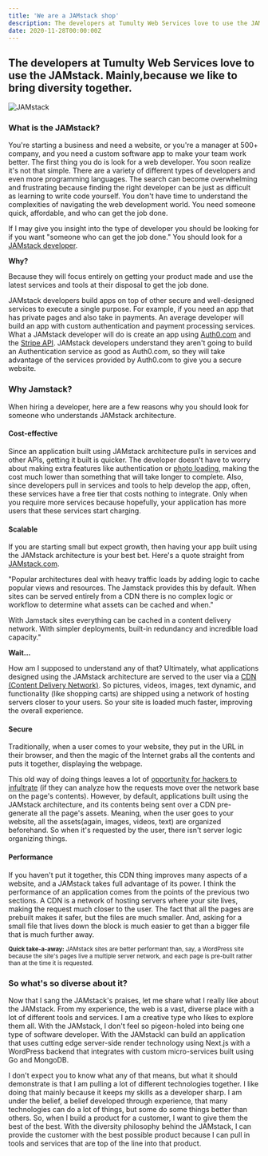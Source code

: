 ```yaml
---
title: 'We are a JAMstack shop'
description: The developers at Tumulty Web Services love to use the JAMstack.
date: 2020-11-28T00:00:00Z
---
```


## The developers at Tumulty Web Services love to use the JAMstack. Mainly,because we like to bring diversity together.

![JAMstack](https://res.cloudinary.com/cloudinary-marketing/image/upload/c_fill,w_770/dpr_1.0,f_auto,fl_lossy,q_auto/v1/Web_Assets/blog/JAMstack-Delivers-v1.png)

### What is the JAMstack?

You're starting a business and need a website, or you're a manager at 500+ company, and you need a custom software app to make your team work better. The first thing you do is look for a web developer. You soon realize it's not that simple. There are a variety of different types of developers and even more programming languages. The search can become overwhelming and frustrating because finding the right developer can be just as difficult as learning to write code yourself. You don't have time to understand the complexities of navigating the web development world. You need someone quick, affordable, and who can get the job done.

If I may give you insight into the type of developer you should be looking for if you want "someone who can get the job done." You should look for a [JAMstack developer](https://jamstack.wtf/).

**Why?**

Because they will focus entirely on getting your product made and use the latest services and tools at their disposal to get the job done. 

JAMstack developers build apps on top of other secure and well-designed services to execute a single purpose. For example, if you need an app that has private pages and also take in payments. An average developer will build an app with custom authentication and payment processing services. What a JAMstack developer will do is create an app using [Auth0.com](https://auth0.com/) and the [Stripe API](https://stripe.com/). JAMstack developers understand they aren't going to build an Authentication service as good as Auth0.com, so they will take advantage of the services provided by Auth0.com to give you a secure website.

### Why Jamstack?

When hiring a developer, here are a few reasons why you should look for someone who understands JAMstack architecture.

#### Cost-effective

Since an application built using JAMstack architecture pulls in services and other APIs, getting it built is quicker. The developer doesn't have to worry about making extra features like authentication or [photo loading](http://cloudinary.com/), making the cost much lower than something that will take longer to complete. Also, since developers pull in services and tools to help develop the app, often, these services have a free tier that costs nothing to integrate. Only when you require more services because hopefully, your application has more users that these services start charging.

#### Scalable

If you are starting small but expect growth, then having your app built using the JAMstack architecture is your best bet. Here's a quote straight from [JAMstack.com](https://jamstack.org/why-jamstack/).

"Popular architectures deal with heavy traffic loads by adding logic to cache popular views and resources. The Jamstack provides this by default. When sites can be served entirely from a CDN there is no complex logic or workflow to determine what assets can be cached and when."

With Jamstack sites everything can be cached in a content delivery network. With simpler deployments, built-in redundancy and incredible load capacity."

**Wait...**

How am I supposed to understand any of that? Ultimately, what applications designed using the JAMstack architecture are served to the user via a [CDN (Content Delivery Network)](https://www.cloudflare.com/learning/cdn/what-is-a-cdn/). So pictures, videos, images, text dynamic, and functionality (like shopping carts) are shipped using a network of hosting servers closer to your users. So your site is loaded much faster, improving the overall experience.

#### Secure

Traditionally, when a user comes to your website, they put in the URL in their browser, and then the magic of the Internet grabs all the contents and puts it together, displaying the webpage. 

This old way of doing things leaves a lot of [opportunity for hackers to infultrate](https://owasp.org/www-community/attacks/xss/) (if they can analyze how the requests move over the network base on the page's contents). However, by default, applications built using the JAMstack architecture, and its contents being sent over a CDN pre-generate all the page's assets. Meaning, when the user goes to your website, all the assets(again, images, videos, text) are organized beforehand. So when it's requested by the user, there isn't server logic organizing things. 

#### Performance

If you haven't put it together, this CDN thing improves many aspects of a website, and a JAMstack takes full advantage of its power. I think the performance of an application comes from the points of the previous two sections. A CDN is a network of hosting servers where your site lives, making the request much closer to the user. The fact that all the pages are prebuilt makes it safer, but the files are much smaller. And, asking for a small file that lives down the block is much easier to get than a bigger file that is much further away. 

<sup>**Quick take-a-away:** JAMstack sites are better performant than, say, a WordPress site because the site's pages live a multiple server network, and each page is pre-built rather than at the time it is requested.</sup>

### So what's so diverse about it?

Now that I sang the JAMstack's praises, let me share what I really like about the JAMstack. From my experience, the web is a vast, diverse place with a lot of different tools and services. I am a creative type who likes to explore them all. With the JAMstack, I don't feel so pigeon-holed into being one type of software developer. With the JAMstackI can build an application that uses cutting edge server-side render technology using Next.js with a WordPress backend that integrates with custom micro-services built using Go and MongoDB.

I don't expect you to know what any of that means, but what it should demonstrate is that I am pulling a lot of different technologies together. I like doing that mainly because it keeps my skills as a developer sharp. I am under the belief, a belief developed through experience, that many technologies can do a lot of things, but some do some things better than others. So, when I build a product for a customer, I want to give them the best of the best. With the diversity philosophy behind the JAMstack, I can provide the customer with the best possible product because I can pull in tools and services that are top of the line into that product.